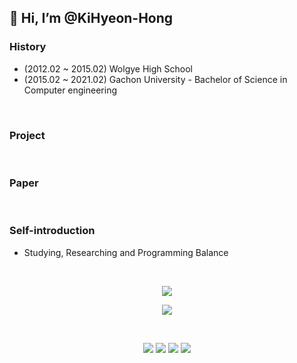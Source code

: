 ## 👋 Hi, I’m @KiHyeon-Hong

### History

-   (2012.02 ~ 2015.02) Wolgye High School
-   (2015.02 ~ 2021.02) Gachon University - Bachelor of Science in Computer engineering


<!--
-   (2021.02 ~ 2023.02) Gachon University - Master of Science in IT Convergence Engineering
--->

<br>

### Project

<br>

### Paper

<br>

### Self-introduction

- Studying, Researching and Programming Balance

<br>

<p align="center">
  <a href="https://github.com/anuraghazra/github-readme-stats">
    <img align="center" src="https://github-readme-stats.vercel.app/api?username=KiHyeon-Hong&count_private=true&show_icons=true" />
  </a>
</p>
<p align="center">
  <a href="https://github.com/anuraghazra/convoychat">
    <img align="center" src="https://github-readme-stats.vercel.app/api/top-langs/?username=KiHyeon-Hong&count_private=true&langs_count=8&layout=compact" />
  </a>
</p>

<br>

<p align="center">
    <img src="https://img.shields.io/badge/-Python-000000?style=flat&logo=Python&logoColor=white">
    <img src="https://img.shields.io/badge/-Node.js-000000?style=flat&logo=Node.js&logoColor=white">
    <img src="https://img.shields.io/badge/-C-000000?style=flat&logo=C&logoColor=white">
    <img src="https://img.shields.io/badge/-JavaScript-000000?style=flat&logo=Javascript&logoColor=white">
</p>
